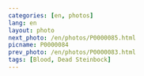 ```yaml
---
categories: [en, photos]
lang: en
layout: photo
next_photo: /en/photos/P0000085.html
picname: P0000084
prev_photo: /en/photos/P0000083.html
tags: [Blood, Dead Steinbock]
---
```

